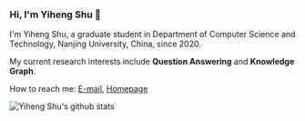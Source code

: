 ### Hi, I'm Yiheng Shu 👋

<!--
**lzw429/lzw429** is a ✨ _special_ ✨ repository because its `README.md` (this file) appears on your GitHub profile.


-->
I'm Yiheng Shu, a graduate student in Department of Computer Science and Technology, Nanjing University, China, since 2020. 

My current research interests include **Question Answering** and **Knowledge Graph**.

How to reach me: [E-mail](mailto:yhshu@smail.nju.edu.cn), [Homepage](https://yihengshu.github.io)

![Yiheng Shu's github stats](https://github-readme-stats.vercel.app/api?username=lzw429&count_private=true&show_icons=true)
